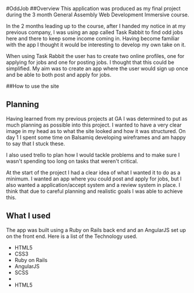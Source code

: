 #OddJob
##Overview
This application was produced as my final project during the 3 month General Assembly Web Development Immersive course.

In the 2 months leading up to the course, after I handed my notice in at my previous company, I was using an app called Task Rabbit to find odd jobs here and there to keep some income coming in. Having become familiar with the app I thought it would be interesting to develop my own take on it. 

When using Task Rabbit the user has to create two online profiles, one for applying for jobs and one for posting jobs. I thought that this could be simplified. My aim was to create an app where the user would sign up once and be able to both post and apply for jobs.

##How to use the site

## Planning
Having learned from my previous projects at GA I was determined to put as much planning as possible into this project. I wanted to have a very clear image in my head as to what the site looked and how it was structured. On day 1 I spent some time on Balsamiq developing wireframes and am happy to say that I stuck these.

I also used trello to plan how I would tackle problems and to make sure I wasn't spending too long on tasks that weren't critical.

At the start of the project I had a clear idea of what I wanted it to do as a minimum. I wanted an app where you could post and apply for jobs, but I also wanted a application/accept system and a review system in place. I think that due to careful planning and realistic goals I was able to achieve this.

## What I used
The app was built using a Ruby on Rails back end and an AngularJS set up on the front end. Here is a list of the Technology used.

<ul>
<li>HTML5</li>
<li>CSS3</li>
<li>Ruby on Rails</li>
<li>AngularJS</li>
<li>SCSS</li>
<li></li>
<li>HTML5</li>
<ul>

